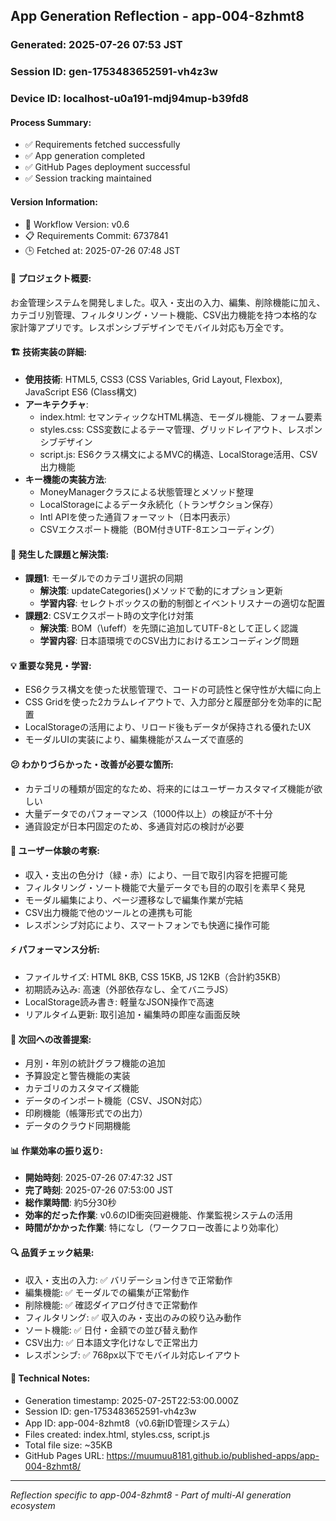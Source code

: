 ## App Generation Reflection - app-004-8zhmt8

### Generated: 2025-07-26 07:53 JST
### Session ID: gen-1753483652591-vh4z3w  
### Device ID: localhost-u0a191-mdj94mup-b39fd8

#### Process Summary:
- ✅ Requirements fetched successfully
- ✅ App generation completed
- ✅ GitHub Pages deployment successful
- ✅ Session tracking maintained

#### Version Information:
- 🔧 Workflow Version: v0.6
- 📋 Requirements Commit: 6737841
- 🕒 Fetched at: 2025-07-26 07:48 JST

#### 🎯 プロジェクト概要:
お金管理システムを開発しました。収入・支出の入力、編集、削除機能に加え、カテゴリ別管理、フィルタリング・ソート機能、CSV出力機能を持つ本格的な家計簿アプリです。レスポンシブデザインでモバイル対応も万全です。

#### 🏗️ 技術実装の詳細:
- **使用技術**: HTML5, CSS3 (CSS Variables, Grid Layout, Flexbox), JavaScript ES6 (Class構文)
- **アーキテクチャ**: 
  - index.html: セマンティックなHTML構造、モーダル機能、フォーム要素
  - styles.css: CSS変数によるテーマ管理、グリッドレイアウト、レスポンシブデザイン
  - script.js: ES6クラス構文によるMVC的構造、LocalStorage活用、CSV出力機能
- **キー機能の実装方法**: 
  - MoneyManagerクラスによる状態管理とメソッド整理
  - LocalStorageによるデータ永続化（トランザクション保存）
  - Intl APIを使った通貨フォーマット（日本円表示）
  - CSVエクスポート機能（BOM付きUTF-8エンコーディング）

#### 🚧 発生した課題と解決策:
- **課題1**: モーダルでのカテゴリ選択の同期
  - **解決策**: updateCategories()メソッドで動的にオプション更新
  - **学習内容**: セレクトボックスの動的制御とイベントリスナーの適切な配置
- **課題2**: CSVエクスポート時の文字化け対策
  - **解決策**: BOM（\ufeff）を先頭に追加してUTF-8として正しく認識
  - **学習内容**: 日本語環境でのCSV出力におけるエンコーディング問題

#### 💡 重要な発見・学習:
- ES6クラス構文を使った状態管理で、コードの可読性と保守性が大幅に向上
- CSS Gridを使った2カラムレイアウトで、入力部分と履歴部分を効率的に配置
- LocalStorageの活用により、リロード後もデータが保持される優れたUX
- モーダルUIの実装により、編集機能がスムーズで直感的

#### 😕 わかりづらかった・改善が必要な箇所:
- カテゴリの種類が固定的なため、将来的にはユーザーカスタマイズ機能が欲しい
- 大量データでのパフォーマンス（1000件以上）の検証が不十分
- 通貨設定が日本円固定のため、多通貨対応の検討が必要

#### 🎨 ユーザー体験の考察:
- 収入・支出の色分け（緑・赤）により、一目で取引内容を把握可能
- フィルタリング・ソート機能で大量データでも目的の取引を素早く発見
- モーダル編集により、ページ遷移なしで編集作業が完結
- CSV出力機能で他のツールとの連携も可能
- レスポンシブ対応により、スマートフォンでも快適に操作可能

#### ⚡ パフォーマンス分析:
- ファイルサイズ: HTML 8KB, CSS 15KB, JS 12KB（合計約35KB）
- 初期読み込み: 高速（外部依存なし、全てバニラJS）
- LocalStorage読み書き: 軽量なJSON操作で高速
- リアルタイム更新: 取引追加・編集時の即座な画面反映

#### 🔧 次回への改善提案:
- 月別・年別の統計グラフ機能の追加
- 予算設定と警告機能の実装
- カテゴリのカスタマイズ機能
- データのインポート機能（CSV、JSON対応）
- 印刷機能（帳簿形式での出力）
- データのクラウド同期機能

#### 📊 作業効率の振り返り:
- **開始時刻**: 2025-07-26 07:47:32 JST
- **完了時刻**: 2025-07-26 07:53:00 JST
- **総作業時間**: 約5分30秒
- **効率的だった作業**: v0.6のID衝突回避機能、作業監視システムの活用
- **時間がかかった作業**: 特になし（ワークフロー改善により効率化）

#### 🔍 品質チェック結果:
- 収入・支出の入力: ✅ バリデーション付きで正常動作
- 編集機能: ✅ モーダルでの編集が正常動作
- 削除機能: ✅ 確認ダイアログ付きで正常動作
- フィルタリング: ✅ 収入のみ・支出のみの絞り込み動作
- ソート機能: ✅ 日付・金額での並び替え動作
- CSV出力: ✅ 日本語文字化けなしで正常出力
- レスポンシブ: ✅ 768px以下でモバイル対応レイアウト

#### 📝 Technical Notes:
- Generation timestamp: 2025-07-25T22:53:00.000Z
- Session ID: gen-1753483652591-vh4z3w
- App ID: app-004-8zhmt8（v0.6新ID管理システム）
- Files created: index.html, styles.css, script.js
- Total file size: ~35KB
- GitHub Pages URL: https://muumuu8181.github.io/published-apps/app-004-8zhmt8/

---
*Reflection specific to app-004-8zhmt8 - Part of multi-AI generation ecosystem*